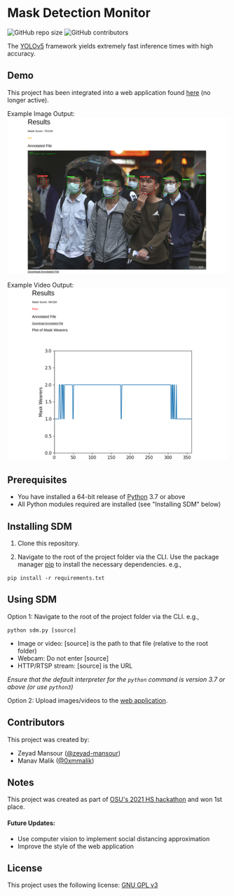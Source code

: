 # Mask Detection Monitor

![GitHub repo size](https://img.shields.io/github/repo-size/zeyad-mansour/mask-detection-monitor)
![GitHub contributors](https://img.shields.io/github/contributors/zeyad-mansour/mask-detection-monitor)

The [YOLOv5](https://github.com/ultralytics/yolov5) framework yields extremely fast inference times with high accuracy.

## Demo

This project has been integrated into a web application found [here](https://www.zeyadmansour.com/old-files/sdm) (no longer active).

Example Image Output:
![demo_image_output](demo_images/demo_image_output.png)

Example Video Output:
![demo_video_output](demo_images/demo_video_output.png)

## Prerequisites

* You have installed a 64-bit release of [Python](https://www.python.org/downloads/) 3.7 or above
* All Python modules required are installed (see "Installing SDM" below)

## Installing SDM

1. Clone this repository.

2. Navigate to the root of the project folder via the CLI. Use the package manager [pip](https://pip.pypa.io/en/stable/) to install the necessary dependencies. e.g.,
```
pip install -r requirements.txt
```  

## Using SDM

Option 1: Navigate to the root of the project folder via the CLI. e.g.,
```
python sdm.py [source]
```
* Image or video: [source] is the path to that file (relative to the root folder)
* Webcam: Do not enter [source]
* HTTP/RTSP stream: [source] is the URL

_Ensure that the default interpreter for the `python` command is version 3.7 or above (or use `python3`)_

Option 2: Upload images/videos to the [web application](https://www.zeyadmansour.com/sdm/).
## Contributors

This project was created by:

* Zeyad Mansour ([@zeyad-mansour](https://github.com/zeyad-mansour/))
* Manav Malik ([@0xmmalik](https://github.com/0xmmalik/))

## Notes

This project was created as part of [OSU's 2021 HS hackathon](https://hack.osu.edu/hs/2021/) and won 1st place.
#### Future Updates:
- Use computer vision to implement social distancing approximation
- Improve the style of the web application

## License

This project uses the following license: [GNU GPL v3](https://github.com/zeyad-mansour/mask-detection-monitor/blob/main/LICENSE)
